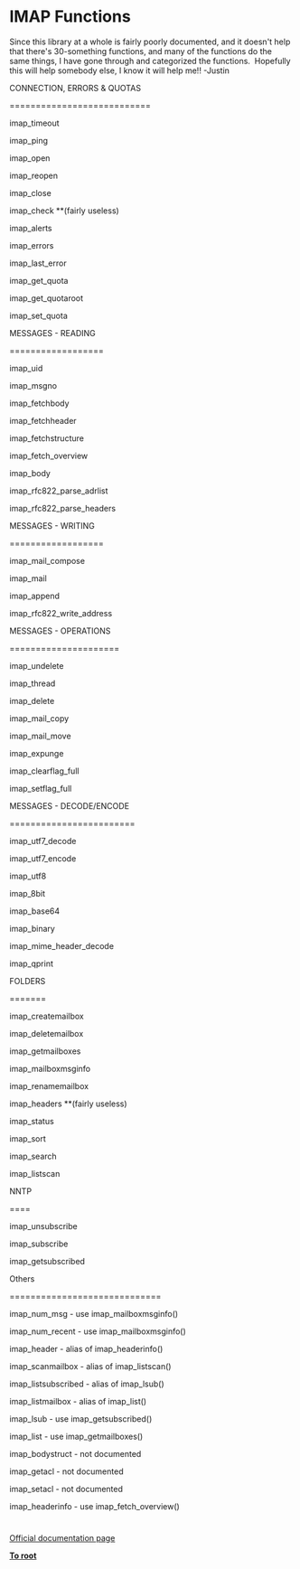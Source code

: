 # IMAP Functions





Since this library at a whole is fairly poorly documented, and it doesn&apos;t help that there&apos;s 30-something functions, and many of the functions do the same things, I have gone through and categorized the functions.&#xA0; Hopefully this will help somebody else, I know it will help me!! -Justin



CONNECTION, ERRORS &amp; QUOTAS

===========================

imap_timeout 

imap_ping 

imap_open 

imap_reopen 

imap_close 

imap_check **(fairly useless)

imap_alerts 

imap_errors

imap_last_error 

imap_get_quota 

imap_get_quotaroot 

imap_set_quota 



MESSAGES - READING

==================

imap_uid 

imap_msgno 

imap_fetchbody 

imap_fetchheader 

imap_fetchstructure 

imap_fetch_overview 

imap_body 

imap_rfc822_parse_adrlist 

imap_rfc822_parse_headers 



MESSAGES - WRITING

==================

imap_mail_compose 

imap_mail

imap_append 

imap_rfc822_write_address 



MESSAGES - OPERATIONS

=====================

imap_undelete 

imap_thread

imap_delete 

imap_mail_copy 

imap_mail_move 

imap_expunge 

imap_clearflag_full 

imap_setflag_full 



MESSAGES - DECODE/ENCODE

========================

imap_utf7_decode 

imap_utf7_encode 

imap_utf8

imap_8bit 

imap_base64 

imap_binary 

imap_mime_header_decode 

imap_qprint 



FOLDERS

=======

imap_createmailbox 

imap_deletemailbox 

imap_getmailboxes 

imap_mailboxmsginfo 

imap_renamemailbox 

imap_headers **(fairly useless)

imap_status 

imap_sort 

imap_search

imap_listscan



NNTP

====

imap_unsubscribe 

imap_subscribe 

imap_getsubscribed 



Others

=============================

imap_num_msg - use imap_mailboxmsginfo()

imap_num_recent - use imap_mailboxmsginfo() 

imap_header - alias of imap_headerinfo()

imap_scanmailbox - alias of imap_listscan()

imap_listsubscribed - alias of imap_lsub()

imap_listmailbox - alias of imap_list()

imap_lsub - use imap_getsubscribed()

imap_list - use imap_getmailboxes()

imap_bodystruct - not documented

imap_getacl - not documented

imap_setacl - not documented

imap_headerinfo - use imap_fetch_overview()

  

#

[Official documentation page](https://www.php.net/manual/en/ref.imap.php)

**[To root](/README.md)**